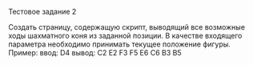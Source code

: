 Тестовое задание 2

Создать страницу, содержащую скрипт, выводящий все возможные ходы шахматного коня из заданной позиции. 
В качестве входящего параметра необходимо принимать текущее положение фигуры. 
Пример:
	ввод: D4
	вывод: C2 E2 F3 F5 E6 C6 B3 B5
